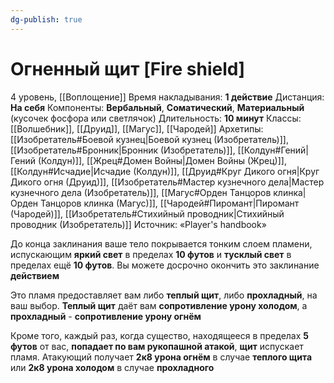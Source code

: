 ```yaml
---
dg-publish: true
---
```

# Огненный щит [Fire shield]
4 уровень, [[Воплощение]]
Время накладывания: **1 действие**
Дистанция: **На себя**
Компоненты: **Вербальный**, **Соматический**, **Материальный** (кусочек фосфора или светлячок)
Длительность: **10 минут**
Классы: [[Волшебник]], [[Друид]], [[Магус]], [[Чародей]]
Архетипы: [[Изобретатель#Боевой кузнец|Боевой кузнец (Изобретатель)]], [[Изобретатель#Бронник|Бронник (Изобретатель)]], [[Колдун#Гений|Гений (Колдун)]], [[Жрец#Домен Войны|Домен Войны (Жрец)]], [[Колдун#Исчадие|Исчадие (Колдун)]], [[Друид#Круг Дикого огня|Круг Дикого огня (Друид)]], [[Изобретатель#Мастер кузнечного дела|Мастер кузнечного дела (Изобретатель)]], [[Магус#Орден Танцоров клинка|Орден Танцоров клинка (Магус)]], [[Чародей#Пиромант|Пиромант (Чародей)]], [[Изобретатель#Стихийный проводник|Стихийный проводник (Изобретатель)]]
Источник: «Player's handbook»

До конца заклинания ваше тело покрывается тонким слоем пламени, испускающим **яркий свет** в пределах **10 футов** и **тусклый свет** в пределах ещё **10 футов**. Вы можете досрочно окончить это заклинание **действием**

Это пламя предоставляет вам либо **теплый щит**, либо **прохладный**, на ваш выбор. **Теплый щит** даёт вам **сопротивление урону холодом**, а **прохладный** -  **сопротивление урону огнём**

Кроме того, каждый раз, когда существо, находящееся в пределах **5 футов** от вас, **попадает по вам рукопашной атакой**, **щит** испускает пламя. Атакующий получает **2к8 урона огнём** в случае **теплого щита** или **2к8 урона холодом** в случае **прохладного**
